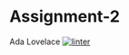 # Assignment-2
Ada Lovelace
[![linter](https://github.com/helena-rocha/Assignment-2/workflows/linter/badge.svg)](https://github.com/marketplace/actions/super-linter)

